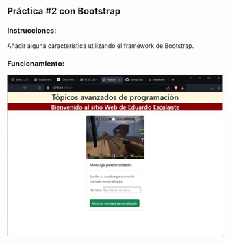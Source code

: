 ## Práctica #2 con Bootstrap
### Instrucciones:
Añadir alguna característica utilizando el framework de Bootstrap.

### Funcionamiento:
![Imagen de la página web funcionando](https://github.com/Edescal/Topicos-de-programacion-con-python/blob/practica-2-bootstrap/projecto_uno/src/static/Bootstrap.png)